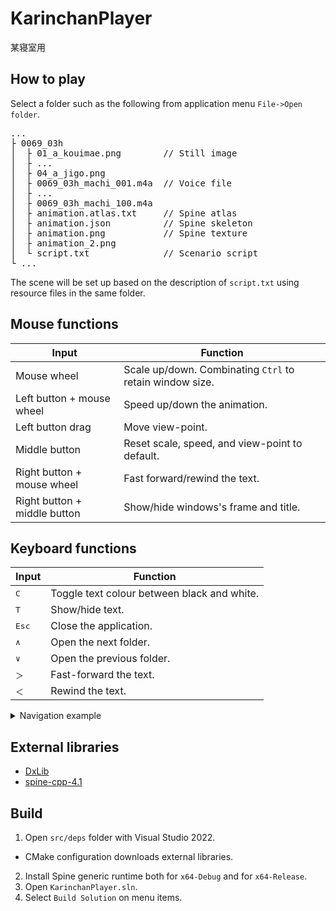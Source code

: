 # KarinchanPlayer
某寝室用

## How to play

Select a folder such as the following from application menu `File->Open folder`.

<pre>
...
├ 0069_03h
│  ├ 01_a_kouimae.png        // Still image
│  ├ ...
│  ├ 04_a_jigo.png
│  ├ 0069_03h_machi_001.m4a  // Voice file
│  ├ ...
│  ├ 0069_03h_machi_100.m4a
│  ├ animation.atlas.txt     // Spine atlas
│  ├ animation.json          // Spine skeleton
│  ├ animation.png           // Spine texture
│  ├ animation_2.png
│  └ script.txt              // Scenario script
└ ...
</pre>

The scene will be set up based on the description of `script.txt` using resource files in the same folder.

## Mouse functions

| Input | Function |
| --- | --- |
| Mouse wheel | Scale up/down. Combinating `Ctrl` to retain window size. |
| Left button + mouse wheel | Speed up/down the animation. |
| Left button drag | Move view-point. |
| Middle button | Reset scale, speed, and view-point to default. |
| Right button + mouse wheel | Fast forward/rewind the text. |
| Right button + middle button | Show/hide windows's frame and title. |

## Keyboard functions

| Input | Function |
| --- | --- |
| <kbd>C</kbd> | Toggle text colour between black and white. |
| <kbd>T</kbd> | Show/hide text. |
| <kbd>Esc</kbd> | Close the application. |
| <kbd>∧</kbd> | Open the next folder. |
| <kbd>∨</kbd> | Open the previous folder. |
| <kbd>＞</kbd> | Fast-forward the text. |
| <kbd>＜</kbd> | Rewind the text. |

<details><summary>Navigation example</summary>
 
- When `0069_03h` is opened, `∨` key starts playing `0071_03h`, and `∧` key `0068_03h`.

<pre>
...
├ 0068_03h
│  └ ...
├ 0069_03h
│  └ ...
├ 0071_03h
│  └ ...
└ ...
</pre>

</details>

## External libraries

- [DxLib](https://dxlib.xsrv.jp)
- [spine-cpp-4.1](https://github.com/EsotericSoftware/spine-runtimes/tree/4.1)

## Build

1. Open `src/deps` folder with Visual Studio 2022.
  - CMake configuration downloads external libraries.
2. Install Spine generic runtime both for `x64-Debug` and for `x64-Release`.
3. Open `KarinchanPlayer.sln`.
4. Select `Build Solution` on menu items.
